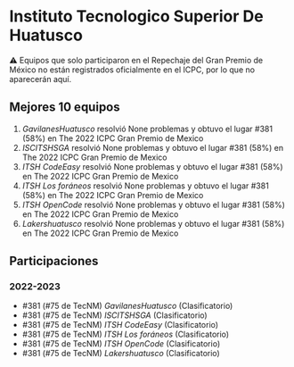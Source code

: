 # Instituto Tecnologico Superior De Huatusco

:warning: Equipos que solo participaron en el Repechaje del Gran Premio de México no están registrados oficialmente en el ICPC, por lo que no aparecerán aquí.

## Mejores 10 equipos

1. _GavilanesHuatusco_ resolvió None problemas y obtuvo el lugar #381 (58%) en The 2022 ICPC Gran Premio de Mexico
1. _ISCITSHSGA_ resolvió None problemas y obtuvo el lugar #381 (58%) en The 2022 ICPC Gran Premio de Mexico
1. _ITSH CodeEasy_ resolvió None problemas y obtuvo el lugar #381 (58%) en The 2022 ICPC Gran Premio de Mexico
1. _ITSH Los foráneos_ resolvió None problemas y obtuvo el lugar #381 (58%) en The 2022 ICPC Gran Premio de Mexico
1. _ITSH OpenCode_ resolvió None problemas y obtuvo el lugar #381 (58%) en The 2022 ICPC Gran Premio de Mexico
1. _Lakershuatusco_ resolvió None problemas y obtuvo el lugar #381 (58%) en The 2022 ICPC Gran Premio de Mexico

## Participaciones

### 2022-2023

- #381 (#75 de TecNM) _GavilanesHuatusco_ (Clasificatorio)
- #381 (#75 de TecNM) _ISCITSHSGA_ (Clasificatorio)
- #381 (#75 de TecNM) _ITSH CodeEasy_ (Clasificatorio)
- #381 (#75 de TecNM) _ITSH Los foráneos_ (Clasificatorio)
- #381 (#75 de TecNM) _ITSH OpenCode_ (Clasificatorio)
- #381 (#75 de TecNM) _Lakershuatusco_ (Clasificatorio)



